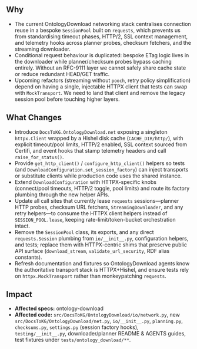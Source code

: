 ## Why
- The current OntologyDownload networking stack centralises connection reuse in a bespoke `SessionPool` built on `requests`, which prevents us from standardising timeout phases, HTTP/2, SSL context management, and telemetry hooks across planner probes, checksum fetchers, and the streaming downloader.
- Conditional request behaviour is duplicated: bespoke ETag logic lives in the downloader while planner/checksum probes bypass caching entirely. Without an RFC-9111 layer we cannot safely share cache state or reduce redundant HEAD/GET traffic.
- Upcoming refactors (streaming without `pooch`, retry policy simplification) depend on having a single, injectable HTTPX client that tests can swap with `MockTransport`. We need to land that client and remove the legacy session pool before touching higher layers.

## What Changes
- Introduce `DocsToKG.OntologyDownload.net` exposing a singleton `httpx.Client` wrapped by a Hishel disk cache (`CACHE_DIR/http/`), with explicit timeout/pool limits, HTTP/2 enabled, SSL context sourced from Certifi, and event hooks that stamp telemetry headers and call `raise_for_status()`.
- Provide `get_http_client()` / `configure_http_client()` helpers so tests (and `DownloadConfiguration.set_session_factory`) can inject transports or substitute clients while production code uses the shared instance.
- Extend `DownloadConfiguration` with HTTPX-specific knobs (connect/pool timeouts, HTTP/2 toggle, pool limits) and route its factory plumbing through the new helper APIs.
- Update all call sites that currently lease `requests` sessions—planner HTTP probes, checksum URL fetchers, `StreamingDownloader`, and any retry helpers—to consume the HTTPX client helpers instead of `SESSION_POOL.lease`, keeping rate-limit/token-bucket orchestration intact.
- Remove the `SessionPool` class, its exports, and any direct `requests.Session` plumbing from `io/__init__.py`, configuration helpers, and tests; replace them with HTTPX-centric shims that preserve public API surface (`download_stream`, `validate_url_security`, RDF alias constants).
- Refresh documentation and fixtures so OntologyDownload agents know the authoritative transport stack is HTTPX+Hishel, and ensure tests rely on `httpx.MockTransport` rather than monkeypatching `requests`.

## Impact
- **Affected specs:** ontology-download
- **Affected code:** `src/DocsToKG/OntologyDownload/io/network.py`, new `src/DocsToKG/OntologyDownload/net.py`, `io/__init__.py`, `planning.py`, `checksums.py`, `settings.py` (session factory hooks), `testing/__init__.py`, downloader/planner README & AGENTS guides, test fixtures under `tests/ontology_download/**`.
